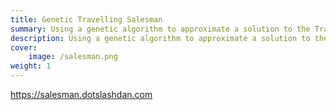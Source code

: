 ```yaml
---
title: Genetic Travelling Salesman
summary: Using a genetic algorithm to approximate a solution to the Travelling Salesman Problem.
description: Using a genetic algorithm to approximate a solution to the Travelling Salesman Problem.
cover:
    image: /salesman.png
weight: 1
---
```

https://salesman.dotslashdan.com